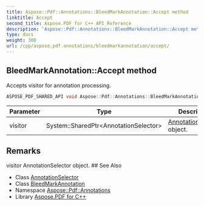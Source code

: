 ```yaml
---
title: Aspose::Pdf::Annotations::BleedMarkAnnotation::Accept method
linktitle: Accept
second_title: Aspose.PDF for C++ API Reference
description: 'Aspose::Pdf::Annotations::BleedMarkAnnotation::Accept method. Accepts visitor for annotation processing in C++.'
type: docs
weight: 300
url: /cpp/aspose.pdf.annotations/bleedmarkannotation/accept/
---
```

## BleedMarkAnnotation::Accept method


Accepts visitor for annotation processing.

```cpp
ASPOSE_PDF_SHARED_API void Aspose::Pdf::Annotations::BleedMarkAnnotation::Accept(System::SharedPtr<AnnotationSelector> visitor) override
```


| Parameter | Type | Description |
| --- | --- | --- |
| visitor | System::SharedPtr\<AnnotationSelector\> | [AnnotationSelector](../../annotationselector/) object. |
## Remarks


<parameterlist kind="param">
  <parameteritem>
    <parameternamelist>
      <parametername>visitor</parametername>
    </parameternamelist>
    <parameterdescription>
      <para>
        <ref refid="class_aspose_1_1_pdf_1_1_annotations_1_1_annotation_selector" kindref="compound">AnnotationSelector</ref> object.</para>
    </parameterdescription>
  </parameteritem>
</parameterlist>
## See Also

* Class [AnnotationSelector](../../annotationselector/)
* Class [BleedMarkAnnotation](../)
* Namespace [Aspose::Pdf::Annotations](../../)
* Library [Aspose.PDF for C++](../../../)
